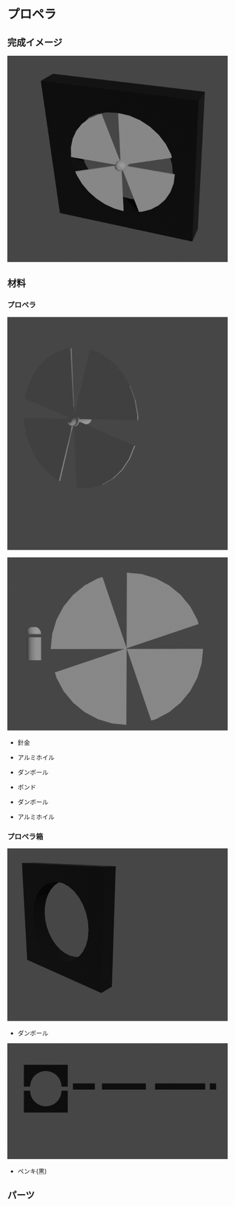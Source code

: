 # プロペラ
## 完成イメージ
![](./img/2021-08-16_04-07.png)
## 材料

### プロペラ

![](./img/2021-08-16_02-06.png)

![](./img/2021-08-16_02-00.png)
- 針金
- アルミホイル
- ダンボール
- ボンド

- ダンボール
- アルミホイル


### プロペラ箱

![](img/2021-08-16_02-02_1.png)
- ダンボール

![](./img/2021-08-16_02-02.png)
- ペンキ(黒)

## パーツ
